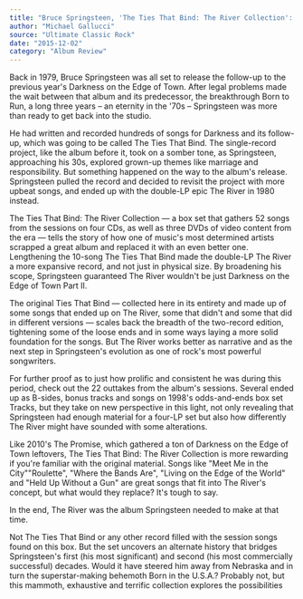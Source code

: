 ```yaml
---
title: "Bruce Springsteen, 'The Ties That Bind: The River Collection': Album Review"
author: "Michael Gallucci"
source: "Ultimate Classic Rock"
date: "2015-12-02"
category: "Album Review"
---
```


Back in 1979, Bruce Springsteen was all set to release the follow-up to the previous year's Darkness on the Edge of Town. After legal problems made the wait between that album and its predecessor, the breakthrough Born to Run, a long three years – an eternity in the '70s – Springsteen was more than ready to get back into the studio.

He had written and recorded hundreds of songs for Darkness and its follow-up, which was going to be called The Ties That Bind. The single-record project, like the album before it, took on a somber tone, as Springsteen, approaching his 30s, explored grown-up themes like marriage and responsibility. But something happened on the way to the album's release. Springsteen pulled the record and decided to revisit the project with more upbeat songs, and ended up with the double-LP epic The River in 1980 instead.

The Ties That Bind: The River Collection — a box set that gathers 52 songs from the sessions on four CDs, as well as three DVDs of video content from the era — tells the story of how one of music's most determined artists scrapped a great album and replaced it with an even better one. Lengthening the 10-song The Ties That Bind made the double-LP The River a more expansive record, and not just in physical size. By broadening his scope, Springsteen guaranteed The River wouldn't be just Darkness on the Edge of Town Part II.

The original Ties That Bind — collected here in its entirety and made up of some songs that ended up on The River, some that didn't and some that did in different versions — scales back the breadth of the two-record edition, tightening some of the loose ends and in some ways laying a more solid foundation for the songs. But The River works better as narrative and as the next step in Springsteen's evolution as one of rock's most powerful songwriters.

For further proof as to just how prolific and consistent he was during this period, check out the 22 outtakes from the album's sessions. Several ended up as B-sides, bonus tracks and songs on 1998's odds-and-ends box set Tracks, but they take on new perspective in this light, not only revealing that Springsteen had enough material for a four-LP set but also how differently The River might have sounded with some alterations.

Like 2010's The Promise, which gathered a ton of Darkness on the Edge of Town leftovers, The Ties That Bind: The River Collection is more rewarding if you're familiar with the original material. Songs like "Meet Me in the City""Roulette", "Where the Bands Are", "Living on the Edge of the World" and "Held Up Without a Gun" are great songs that fit into The River's concept, but what would they replace? It's tough to say.

In the end, The River was the album Springsteen needed to make at that time.

Not The Ties That Bind or any other record filled with the session songs found on this box. But the set uncovers an alternate history that bridges Springsteen's first (his most significant) and second (his most commercially successful) decades. Would it have steered him away from Nebraska and in turn the superstar-making behemoth Born in the U.S.A.? Probably not, but this mammoth, exhaustive and terrific collection explores the possibilities

